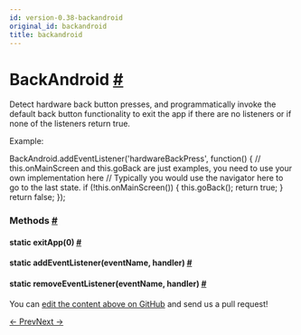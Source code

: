 ```yaml
---
id: version-0.38-backandroid
original_id: backandroid
title: backandroid
---
```

<a id="content"></a><h1><a class="anchor" name="backandroid"></a>BackAndroid <a class="hash-link" href="docs/backandroid.html#backandroid">#</a></h1><div><div><p>Detect hardware back button presses, and programmatically invoke the default back button
functionality to exit the app if there are no listeners or if none of the listeners return true.</p><p>Example:</p><div class="prism language-javascript">BackAndroid<span class="token punctuation">.</span><span class="token function">addEventListener<span class="token punctuation">(</span></span><span class="token string">'hardwareBackPress'</span><span class="token punctuation">,</span> <span class="token keyword">function</span><span class="token punctuation">(</span><span class="token punctuation">)</span> <span class="token punctuation">{</span>
<span class="token comment" spellcheck="true"> // this.onMainScreen and this.goBack are just examples, you need to use your own implementation here
</span><span class="token comment" spellcheck="true"> // Typically you would use the navigator here to go to the last state.
</span>
 <span class="token keyword">if</span> <span class="token punctuation">(</span><span class="token operator">!</span><span class="token keyword">this</span><span class="token punctuation">.</span><span class="token function">onMainScreen<span class="token punctuation">(</span></span><span class="token punctuation">)</span><span class="token punctuation">)</span> <span class="token punctuation">{</span>
   <span class="token keyword">this</span><span class="token punctuation">.</span><span class="token function">goBack<span class="token punctuation">(</span></span><span class="token punctuation">)</span><span class="token punctuation">;</span>
   <span class="token keyword">return</span> <span class="token boolean">true</span><span class="token punctuation">;</span>
 <span class="token punctuation">}</span>
 <span class="token keyword">return</span> <span class="token boolean">false</span><span class="token punctuation">;</span>
<span class="token punctuation">}</span><span class="token punctuation">)</span><span class="token punctuation">;</span></div></div><span><h3><a class="anchor" name="methods"></a>Methods <a class="hash-link" href="docs/backandroid.html#methods">#</a></h3><div class="props"><div class="prop"><h4 class="methodTitle"><a class="anchor" name="exitapp"></a><span class="methodType">static </span>exitApp<span class="methodType">(0)</span> <a class="hash-link" href="docs/backandroid.html#exitapp">#</a></h4></div><div class="prop"><h4 class="methodTitle"><a class="anchor" name="addeventlistener"></a><span class="methodType">static </span>addEventListener<span class="methodType">(eventName, handler)</span> <a class="hash-link" href="docs/backandroid.html#addeventlistener">#</a></h4></div><div class="prop"><h4 class="methodTitle"><a class="anchor" name="removeeventlistener"></a><span class="methodType">static </span>removeEventListener<span class="methodType">(eventName, handler)</span> <a class="hash-link" href="docs/backandroid.html#removeeventlistener">#</a></h4></div></div></span></div><p class="edit-page-block">You can <a target="_blank" href="https://github.com/facebook/react-native/blob/master/Libraries/Utilities/BackAndroid.android.js">edit the content above on GitHub</a> and send us a pull request!</p><div class="docs-prevnext"><a class="docs-prev" href="docs/asyncstorage.html#content">← Prev</a><a class="docs-next" href="docs/cameraroll.html#content">Next →</a></div>